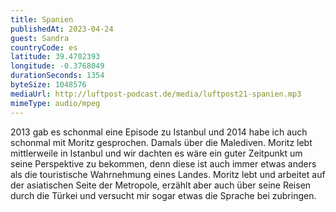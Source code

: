 ```yaml
---
title: Spanien
publishedAt: 2023-04-24
guest: Sandra
countryCode: es
latitude: 39.4702393
longitude: -0.3768049
durationSeconds: 1354
byteSize: 1048576 
mediaUrl: http://luftpost-podcast.de/media/luftpost21-spanien.mp3
mimeType: audio/mpeg
---
```


2013 gab es schonmal eine Episode zu Istanbul und 2014 habe ich auch schonmal mit Moritz gesprochen. Damals über die Malediven. Moritz lebt mittlerweile in Istanbul und wir dachten es wäre ein guter Zeitpunkt um seine Perspektive zu bekommen, denn diese ist auch immer etwas anders als die touristische Wahrnehmung eines Landes. Moritz lebt und arbeitet auf der asiatischen Seite der Metropole, erzählt aber auch über seine Reisen durch die Türkei und versucht mir sogar etwas die Sprache bei zubringen.
